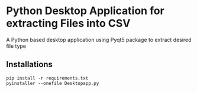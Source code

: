 # Python Desktop Application for extracting Files into CSV

A Python based desktop application using Pyqt5 package to extract desired file type

## Installations

```
pip install -r requirements.txt
pyinstaller --onefile Desktopapp.py

```

